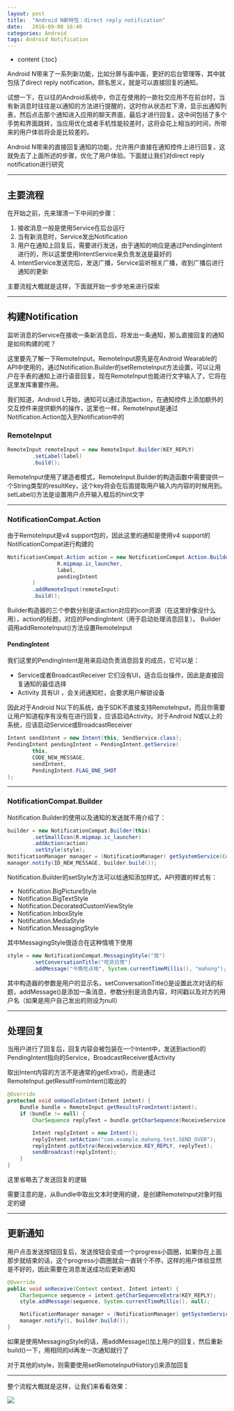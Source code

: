 ```yaml
---
layout: post
title:  "Android N新特性：direct reply notification"
date:   2016-09-08 16:40
categories: Android
tags: Android Notification
---
```


* content
{:toc}


Android N带来了一系列新功能，比如分屏与画中画，更好的后台管理等，其中就包括了direct reply notification，顾名思义，就是可以直接回复的通知。









试想一下，在以往的Android系统中，你正在使用的一款社交应用不在前台时，当有新消息时往往是以通知的方法进行提醒的，这时你从状态栏下滑，显示出通知列表，然后点击那个通知进入应用的聊天界面，最后才进行回复。这中间包括了多个手势和界面跳转，当应用优化或者手机性能较差时，这将会花上相当的时间，所带来的用户体验将会是比较差的。

Android N带来的直接回复通知的功能，允许用户直接在通知控件上进行回复，这就免去了上面所述的步骤，优化了用户体验。下面就让我们对direct reply notification进行研究


----------
## 主要流程

在开始之前，先来理清一下中间的步骤：

1. 接收消息一般是使用Service在后台运行
2. 当有新消息时，Service发出Notification
3. 用户在通知上回复后，需要进行发送，由于通知的响应是通过PendingIntent进行的，所以这里使用IntentService来负责发送是最好的
4. IntentService发送完后，发送广播，Service监听相关广播，收到广播后进行通知的更新

主要流程大概就是这样，下面就开始一步步地来进行探索


----------
## 构建Notification

监听消息的Service在接收一条新消息后，将发出一条通知，那么直接回复的通知是如何构建的呢？

这里要先了解一下RemoteInput。RemoteInput原先是在Android Wearable的API中使用的，通过Notification.Builder的setRemoteInput方法设置，可以让用户在手表的通知上进行语音回复。现在RemoteInput也能进行文字输入了，它将在这里发挥重要作用。

我们知道，Android L开始，通知可以通过添加action，在通知控件上添加额外的交互控件来提供额外的操作，这里也一样，RemoteInput是通过Notification.Action加入到Notification中的

### RemoteInput

``` java
RemoteInput remoteInput = new RemoteInput.Builder(KEY_REPLY)
        .setLabel(label)
        .build();
```

RemoteInput使用了建造者模式，RemoteInput.Builder的构造函数中需要提供一个String类型的resultKey，这个key将会在后面提取用户输入内内容的时候用到。setLabel()方法是设置用户点开输入框后的hint文字


----------
### NotificationCompat.Action

由于RemoteInput是v4 support包的，因此这里的通知是使用v4 support的NotificationCompat进行构建的

``` java
NotificationCompat.Action action = new NotificationCompat.Action.Builder(
                R.mipmap.ic_launcher,
                label,
                pendingIntent
        )
        .addRemoteInput(remoteInput)
        .build();
```

Builder构造器的三个参数分别是该action对应的icon资源（在这里好像没什么用），action的标题，对应的PendingIntent（用于启动处理消息回复）。
Builder调用addRemoteInput()方法设置RemoteInput

#### PendingIntent

我们这里的PendingIntent是用来启动负责消息回复的成员，它可以是：

 - Service或者BroadcastReceiver
 它们没有UI，适合后台操作，因此是直接回复通知的最佳选择
 - Activity
 具有UI ，会关闭通知栏，会要求用户解锁设备

因此对于Android N以下的系统，由于SDK不直接支持RemoteInput，而且你需要让用户知道程序有没有在进行回复，应该启动Activity。对于Android N或以上的系统，应该启动Service或BroadcastReceiver

```java
Intent sendIntent = new Intent(this, SendService.class);
PendingIntent pendingIntent = PendingIntent.getService(
        this,
        CODE_NEW_MESSAGE,
        sendIntent,
        PendingIntent.FLAG_ONE_SHOT
);
```


----------
### NotificationCompat.Builder

Notification.Builder的使用以及通知的发送就不用介绍了：

``` java
builder = new NotificationCompat.Builder(this)
        .setSmallIcon(R.mipmap.ic_launcher)
        .addAction(action)
        .setStyle(style);
NotificationManager manager = (NotificationManager) getSystemService(Context.NOTIFICATION_SERVICE);
manager.notify(ID_NEW_MESSAGE, builder.build());
```

Notification.Builder的setStyle方法可以给通知添加样式，API预置的样式有：

 - Notification.BigPictureStyle
 - Notification.BigTextStyle
 - Notification.DecoratedCustomViewStyle
 - Notification.InboxStyle
 - Notification.MediaStyle
 - Notification.MessagingStyle

其中MessagingStyle很适合在这种情境下使用

``` java
style = new NotificationCompat.MessagingStyle("我")
        .setConversationTitle("吃货日常")
        .addMessage("今晚吃点啥", System.currentTimeMillis(), "mahong");
```

其中构造器的参数是用户的显示名，setConversationTitle()是设置此次对话的标题，addMessage()是添加一条消息，参数分别是消息内容，时间戳以及对方的用户名（如果是用户自己发出的则设为null）


----------
## 处理回复

当用户进行了回复后，回复内容会被包装在一个Intent中，发送到action的PendingIntent指向的Service，BroadcastReceiver或Activity

取出Intent内容的方法不是通常的getExtra()，而是通过RemoteInput.getResultFromIntent()取出的

``` java
@Override
protected void onHandleIntent(Intent intent) {
    Bundle bundle = RemoteInput.getResultsFromIntent(intent);
    if (bundle != null) {
        CharSequence replyText = bundle.getCharSequence(ReceiveService.KEY_REPLY);

        Intent replyIntent = new Intent();
        replyIntent.setAction("com.example.mahong.test.SEND_OVER");
        replyIntent.putExtra(ReceiveService.KEY_REPLY, replyText);
        sendBroadcast(replyIntent);
    }
}
```

这里省略去了发送回复的逻辑

需要注意的是，从Bundle中取出文本时使用的键，是创建RemoteInput对象时指定的键


----------
## 更新通知

用户点击发送按钮回复后，发送按钮会变成一个progress小圆圈，如果你在上面那步就结束的话，这个progress小圆圈就会一直转个不停，这样的用户体验显然是不好的，因此需要在消息发送成功后更新通知

``` java
@Override
public void onReceive(Context context, Intent intent) {
    CharSequence sequence = intent.getCharSequenceExtra(KEY_REPLY);
    style.addMessage(sequence, System.currentTimeMillis(), null);

    NotificationManager manager = (NotificationManager) getSystemService(Context.NOTIFICATION_SERVICE);
    manager.notify(1, builder.build());
}
```

如果是使用MessagingStyle的话，用addMessage()加上用户的回复，然后重新build()一下，用相同的id再发一次通知就行了

对于其他的style，则需要使用setRemoteInputHistory()来添加回复


----------

整个流程大概就是这样，让我们来看看效果：

![](http://od654njdm.bkt.clouddn.com/test.gif)


